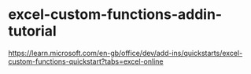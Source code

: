 # excel-custom-functions-addin-tutorial

https://learn.microsoft.com/en-gb/office/dev/add-ins/quickstarts/excel-custom-functions-quickstart?tabs=excel-online
